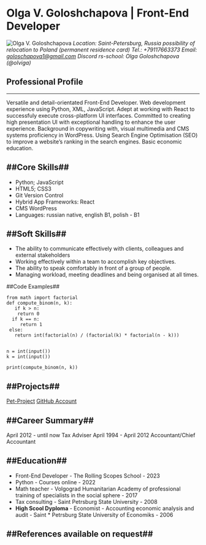 # Olga V. Goloshchapova | Front-End Developer #

![Olga V. Goloshchapova](https://avatars.githubusercontent.com/u/109607645?v=4)
*Location: Saint-Petersburg, Russia*
*possibility of relocation to Poland (permanent residence card)*
*Tel.: +79117663373*
*Email: goloschapova1@gmail.com*
*Discord rs-school: Olga Goloshchapova (@olviga)*


## Professional Profile ##
---
Versatile and detail-orientated Front-End Developer. Web development experience using Python, XML, JavaScript. Adept at working with React to successfuly execute cross-platform UI interfaces. Committed to creating high presentation UI with exceptional handling
to enhance the user experience. Background in copywriting with, visual multimedia and CMS
systems proficiency in WordPress. Using Search Engine Optimisation (SEO) to improve a website’s ranking in the search engines. Basic economic education.

##Core Skills##
---
* Python; JavaScript
* HTML5; CSS3
* Git Version Control
* Hybrid App Frameworks: React 
* CMS WordPress
* Languages: russian native, english B1, polish - B1

##Soft Skills##
---
* The ability to communicate effectively with clients, colleagues and external stakeholders
* Working effectively within a team to accomplish key objectives.
* The ability to speak comfortably in front of a group of people.
* Managing workload, meeting deadlines and being organised at all times.

##Code Examples##

    from math import factorial
    def compute_binom(n, k):
       if k > n:
        return 0
      if k == n:
         return 1
     else:
       return int(factorial(n) / (factorial(k) * factorial(n - k)))


    n = int(input())
    k = int(input())

    print(compute_binom(n, k))


##Projects##
---
[Pet-Project](https://olgagolo.ru/)
[GitHub Account](https://github.com/Olviga/)

##Career Summary##
---
April 2012 - until now Tax Adviser
April 1994 - April 2012 Accountant/Chief Accountant


##Education##
---
* Front-End Developer - The Rolling Scopes School - 2023
* Python - Courses online - 2022
* Math teacher - Volgograd Humanitarian Academy of professional training of specialists in the social sphere - 2017
* Tax consulting - Saint Petrsburg State University - 2008
* **High Scool Dyploma** - Economist - Accounting economic analysis and audit - Saint * Petrsburg State University of Economiks - 2006

##References available on request##
---
